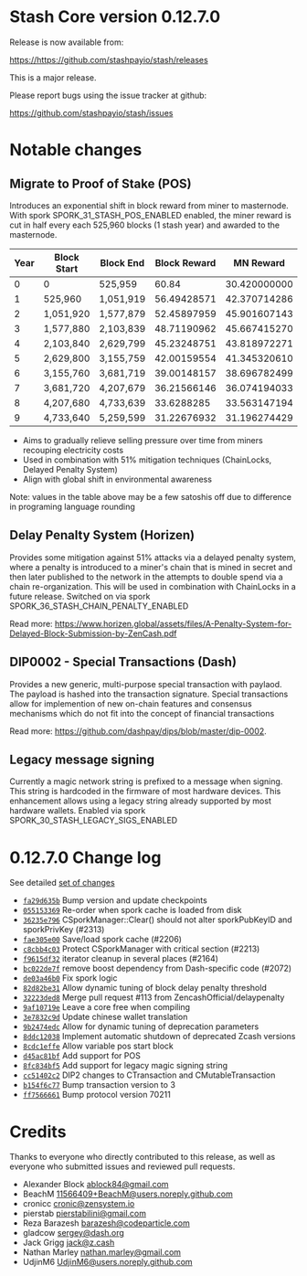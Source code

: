 Stash Core version 0.12.7.0
==========================

Release is now available from:

  <https://https://github.com/stashpayio/stash/releases>

This is a major release.

Please report bugs using the issue tracker at github:

  <https://github.com/stashpayio/stash/issues>

Notable changes
===============
Migrate to Proof of Stake (POS)
------------------------------

Introduces an exponential shift in block reward from miner to masternode. With spork 
SPORK_31_STASH_POS_ENABLED enabled, the miner reward is cut in half every each 525,960 
blocks (1 stash year) and awarded to the masternode.

| Year | Block Start | Block End | Block Reward | MN Reward    | Miner Reward | MN %   | Miner % |
|------|-------------|-----------|--------------|--------------|--------------|--------|---------|
| 0    | 0           | 525,959   | 60.84        | 30.420000000 | 30.42000000  | 50.00% | 50.00%  |
| 1    | 525,960     | 1,051,919 | 56.49428571  | 42.370714286 | 14.12357143  | 75.00% | 25.00%  |
| 2    | 1,051,920   | 1,577,879 | 52.45897959  | 45.901607143 | 6.55737245   | 87.50% | 12.50%  |
| 3    | 1,577,880   | 2,103,839 | 48.71190962  | 45.667415270 | 3.04449435   | 93.75% | 6.25%   |
| 4    | 2,103,840   | 2,629,799 | 45.23248751  | 43.818972271 | 1.41351524   | 96.88% | 3.13%   |
| 5    | 2,629,800   | 3,155,759 | 42.00159554  | 41.345320610 | 0.65627493   | 98.44% | 1.56%   |
| 6    | 3,155,760   | 3,681,719 | 39.00148157  | 38.696782499 | 0.30469908   | 99.22% | 0.78%   |
| 7    | 3,681,720   | 4,207,679 | 36.21566146  | 36.074194033 | 0.14146743   | 99.61% | 0.39%   |
| 8    | 4,207,680   | 4,733,639 | 33.6288285   | 33.563147194 | 0.06568131   | 99.80% | 0.20%   |
| 9    | 4,733,640   | 5,259,599 | 31.22676932  | 31.196274429 | 0.03049489   | 99.90% | 0.10%   |

* Aims to gradually relieve selling pressure over time from miners recouping electricity costs
* Used in combination with 51% mitigation techniques (ChainLocks, Delayed Penalty System)
* Align with global shift in environmental awareness


Note: values in the table above may be a few satoshis off due to difference in programing language rounding

Delay Penalty System (Horizen)
------------------------------

Provides some mitigation against 51% attacks via a delayed penalty system, where a penalty is introduced to a miner's chain that is 
mined in secret and then later published to the network in the attempts to double spend via a chain re-organization. 
This will be used in combination with ChainLocks in a future release. Switched on via spork SPORK_36_STASH_CHAIN_PENALTY_ENABLED

Read more: https://www.horizen.global/assets/files/A-Penalty-System-for-Delayed-Block-Submission-by-ZenCash.pdf

DIP0002 - Special Transactions (Dash)
------------------------------

Provides a new generic, multi-purpose special transaction with paylaod. The payload is hashed into the transaction signature.
Special transactions allow for implemention of new on-chain features and consensus mechanisms which do not fit into the concept of
financial transactions

Read more: https://github.com/dashpay/dips/blob/master/dip-0002.

Legacy message signing
------------------------------

Currently a magic network string is prefixed to a message when signing. This string is hardcoded in
the firmware of most hardware devices. This enhancement allows using a legacy string already supported by most hardware wallets. Enabled via spork SPORK_30_STASH_LEGACY_SIGS_ENABLED


0.12.7.0 Change log
===================

See detailed [set of changes](https://github.com/stashpayio/stash/compare/v0.12.6.2...dashpay:v0.12.7.0)

- [`fa29d635b`](https://github.com/stashpayio/stash/commit/fa29d635b) Bump version and update checkpoints
- [`055153369`](https://github.com/stashpayio/stash/commit/055153369) Re-order when spork cache is loaded from disk
- [`36235e796`](https://github.com/stashpayio/stash/commit/36235e796) CSporkManager::Clear() should not alter sporkPubKeyID and sporkPrivKey (#2313)
- [`fae305e00`](https://github.com/stashpayio/stash/commit/fae305e00) Save/load spork cache (#2206)
- [`c8cbb4c03`](https://github.com/stashpayio/stash/commit/c8cbb4c03) Protect CSporkManager with critical section (#2213)
- [`f9615df32`](https://github.com/stashpayio/stash/commit/f9615df32) iterator cleanup in several places (#2164)
- [`bc022de7f`](https://github.com/stashpayio/stash/commit/bc022de7f) remove boost dependency from Dash-specific code (#2072)
- [`de03a46b0`](https://github.com/stashpayio/stash/commit/de03a46b0) Fix spork logic
- [`82d82be31`](https://github.com/stashpayio/stash/commit/82d82be31) Allow dynamic tuning of block delay penalty threshold
- [`32223ded8`](https://github.com/stashpayio/stash/commit/32223ded8) Merge pull request #113 from ZencashOfficial/delaypenalty
- [`9af10719e`](https://github.com/stashpayio/stash/commit/9af10719e) Leave a core free when compiling
- [`3e7832c9d`](https://github.com/stashpayio/stash/commit/3e7832c9d) Update chinese wallet translation
- [`9b2474edc`](https://github.com/stashpayio/stash/commit/9b2474edc) Allow for dynamic tuning of deprecation parameters
- [`8ddc12038`](https://github.com/stashpayio/stash/commit/8ddc12038) Implement automatic shutdown of deprecated Zcash versions
- [`8cdc1effe`](https://github.com/stashpayio/stash/commit/8cdc1effe) Allow variable pos start block
- [`d45ac81bf`](https://github.com/stashpayio/stash/commit/d45ac81bf) Add support for POS
- [`8fc834bf5`](https://github.com/stashpayio/stash/commit/8fc834bf5) Add support for legacy magic signing string
- [`cc51402c2`](https://github.com/stashpayio/stash/commit/cc51402c2) DIP2 changes to CTransaction and CMutableTransaction
- [`b154f6c77`](https://github.com/stashpayio/stash/commit/b154f6c77) Bump transaction version to 3
- [`ff7566661`](https://github.com/stashpayio/stash/commit/ff7566661) Bump protocol version 70211

Credits
=======

Thanks to everyone who directly contributed to this release,
as well as everyone who submitted issues and reviewed pull requests.

- Alexander Block <ablock84@gmail.com>
- BeachM <11566409+BeachM@users.noreply.github.com>
- cronicc <cronic@zensystem.io>
- pierstab <pierstabilini@gmail.com>
- Reza Barazesh <barazesh@codeparticle.com>
- gladcow <sergey@dash.org>
- Jack Grigg <jack@z.cash>
- Nathan Marley <nathan.marley@gmail.com>
- UdjinM6 <UdjinM6@users.noreply.github.com>
